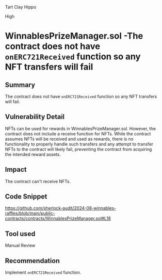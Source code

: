Tart Clay Hippo

High

# WinnablesPrizeManager.sol -The contract does not have `onERC721Received` function so any NFT transfers will fail

## Summary
The contract does not have `onERC721Received` function so any NFT transfers will fail.

## Vulnerability Detail
NFTs can be used for rewards in WinnablesPrizeManager.sol. However, the contract does not include a receive function for NFTs. While the contract assumes NFTs will be received and used as rewards, there is no functionality to properly handle such transfers and any attempt to transfer NFTs to the contract will likely fail, preventing the contract from acquiring the intended reward assets.

## Impact
The contract can't receive NFTs.
## Code Snippet
https://github.com/sherlock-audit/2024-08-winnables-raffles/blob/main/public-contracts/contracts/WinnablesPrizeManager.sol#L18
## Tool used

Manual Review

## Recommendation
Implement `onERC721Received` function.